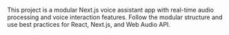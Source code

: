 <!-- Use this file to provide workspace-specific custom instructions to Copilot. For more details, visit https://code.visualstudio.com/docs/copilot/copilot-customization#_use-a-githubcopilotinstructionsmd-file -->

This project is a modular Next.js voice assistant app with real-time audio processing and voice interaction features. Follow the modular structure and use best practices for React, Next.js, and Web Audio API.

